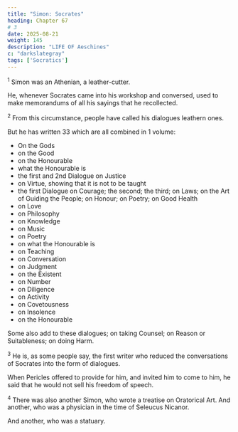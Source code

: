 ```yaml
---
title: "Simon: Socrates"
heading: Chapter 67
# 3
date: 2025-08-21
weight: 145
description: "LIFE OF Aeschines"
c: "darkslategray"
tags: ['Socratics']
---
```



<sup>1</sup> Simon was an Athenian, a leather-cutter. 

He, whenever Socrates came into his workshop and conversed, used to make memorandums of all his sayings that he recollected.


<sup>2</sup> From this circumstance, people have called his dialogues leathern ones. 

But he has written 33 which are all combined in 1 volume:

- On the Gods
- on the Good
- on the Honourable
- what the Honourable is
- the first and 2nd Dialogue on Justice 
- on Virtue, showing that it is not to be taught
- the first Dialogue on Courage; the second; the third; on Laws; on the Art of Guiding the People; on Honour; on Poetry; on Good Health
- on Love
- on Philosophy
- on Knowledge
- on Music
- on Poetry
- on what the Honourable is
- on Teaching
- on Conversation
- on Judgment
- on the Existent
- on Number
- on Diligence
- on Activity
- on Covetousness
- on Insolence
- on the Honourable

Some also add to these dialogues; on taking Counsel; on Reason or Suitableness; on doing Harm.


<sup>3</sup> He is, as some people say, the first writer who reduced the conversations of Socrates into the form of dialogues. 

When Pericles offered to provide for him, and invited him to come to him, he said that he would not sell his freedom of speech.


<sup>4</sup> There was also another Simon, who wrote a treatise on Oratorical Art. And another, who was a physician in the time of Seleucus Nicanor. 

And another, who was a statuary.
